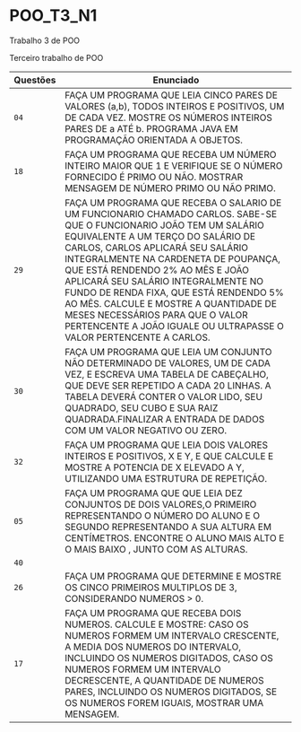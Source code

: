 # POO_T3_N1
Trabalho 3 de POO

Terceiro trabalho de POO

| Questões | Enunciado |
| ------------- | -------------- |
|  `04`  | FAÇA UM PROGRAMA QUE LEIA CINCO PARES DE VALORES (a,b), TODOS INTEIROS E POSITIVOS, UM DE CADA VEZ. MOSTRE OS NÚMEROS INTEIROS PARES DE a ATÉ b.                                                                         PROGRAMA JAVA EM PROGRAMAÇÃO ORIENTADA A OBJETOS.
|  `18`  | FAÇA UM PROGRAMA QUE RECEBA UM NÚMERO INTEIRO MAIOR QUE 1 E VERIFIQUE SE O NÚMERO FORNECIDO É PRIMO OU NÃO. MOSTRAR MENSAGEM DE NÚMERO PRIMO OU NÃO PRIMO.                                                     
|  `29`  | FAÇA UM PROGRAMA QUE RECEBA O SALARIO DE UM FUNCIONARIO CHAMADO CARLOS. SABE-SE QUE O FUNCIONARIO JOÃO TEM UM SALÁRIO EQUIVALENTE A UM TERÇO DO SALÁRIO DE CARLOS, CARLOS APLICARÁ SEU SALÁRIO INTEGRALMENTE NA CARDENETA DE POUPANÇA, QUE ESTÁ RENDENDO 2% AO MÊS E JOÃO APLICARÁ SEU SALÁRIO INTEGRALMENTE NO FUNDO DE RENDA FIXA, QUE ESTÁ RENDENDO 5% AO MÊS. CALCULE E MOSTRE A QUANTIDADE DE MESES NECESSÁRIOS PARA QUE O VALOR PERTENCENTE A JOÃO IGUALE OU ULTRAPASSE O VALOR PERTENCENTE A CARLOS.
|  `30`  |  FAÇA UM PROGRAMA QUE LEIA UM CONJUNTO NÃO DETERMINADO DE VALORES, UM DE CADA VEZ, E ESCREVA UMA TABELA DE CABEÇALHO, QUE DEVE SER REPETIDO A CADA 20 LINHAS. A TABELA DEVERÁ CONTER O VALOR LIDO, SEU QUADRADO, SEU CUBO E SUA RAIZ QUADRADA.FINALIZAR A ENTRADA DE DADOS COM UM VALOR NEGATIVO OU ZERO.
|  `32`  | FAÇA UM PROGRAMA QUE LEIA DOIS VALORES INTEIROS E POSITIVOS, X E Y, E QUE CALCULE E MOSTRE A POTENCIA DE X ELEVADO A Y, UTILIZANDO UMA ESTRUTURA DE REPETIÇÃO.
|  `05`  | FAÇA UM PROGRAMA QUE QUE LEIA DEZ CONJUNTOS DE DOIS VALORES,O PRIMEIRO REPRESENTANDO O NÚMERO DO ALUNO E O SEGUNDO REPRESENTANDO A SUA ALTURA EM CENTÍMETROS. ENCONTRE O ALUNO MAIS ALTO E O MAIS BAIXO , JUNTO COM AS ALTURAS.
|  `40`  |
|  `26`  | FAÇA UM PROGRAMA QUE DETERMINE E MOSTRE OS CINCO PRIMEIROS MULTIPLOS DE 3, CONSIDERANDO NUMEROS > 0.
|  `17`  | FAÇA UM PROGRAMA QUE RECEBA DOIS NUMEROS. CALCULE E MOSTRE: CASO OS NUMEROS FORMEM UM INTERVALO CRESCENTE, A MEDIA DOS NUMEROS DO INTERVALO, INCLUINDO OS NUMEROS DIGITADOS, CASO OS NUMEROS FORMEM UM INTERVALO DECRESCENTE, A QUANTIDADE DE NUMEROS PARES, INCLUINDO OS NUMEROS DIGITADOS, SE OS NUMEROS FOREM IGUAIS, MOSTRAR UMA MENSAGEM.
